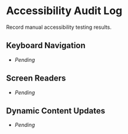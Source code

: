 # Accessibility Audit Log

Record manual accessibility testing results.

## Keyboard Navigation
- _Pending_

## Screen Readers
- _Pending_

## Dynamic Content Updates
- _Pending_
